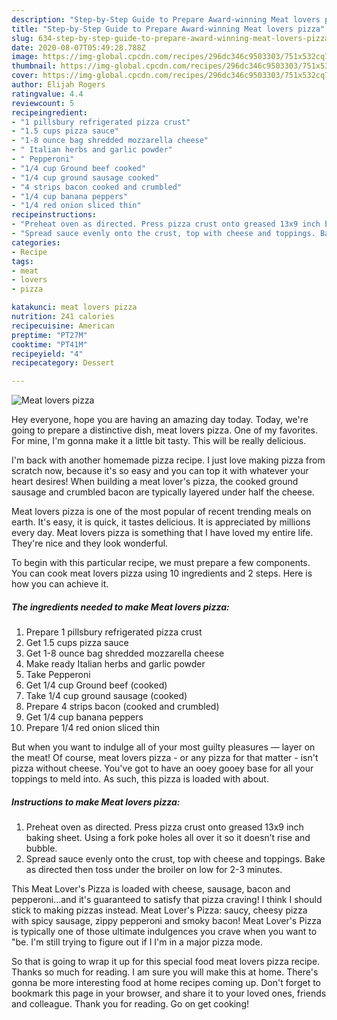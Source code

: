 ```yaml
---
description: "Step-by-Step Guide to Prepare Award-winning Meat lovers pizza"
title: "Step-by-Step Guide to Prepare Award-winning Meat lovers pizza"
slug: 634-step-by-step-guide-to-prepare-award-winning-meat-lovers-pizza
date: 2020-08-07T05:49:28.788Z
image: https://img-global.cpcdn.com/recipes/296dc346c9503303/751x532cq70/meat-lovers-pizza-recipe-main-photo.jpg
thumbnail: https://img-global.cpcdn.com/recipes/296dc346c9503303/751x532cq70/meat-lovers-pizza-recipe-main-photo.jpg
cover: https://img-global.cpcdn.com/recipes/296dc346c9503303/751x532cq70/meat-lovers-pizza-recipe-main-photo.jpg
author: Elijah Rogers
ratingvalue: 4.4
reviewcount: 5
recipeingredient:
- "1 pillsbury refrigerated pizza crust"
- "1.5 cups pizza sauce"
- "1-8 ounce bag shredded mozzarella cheese"
- " Italian herbs and garlic powder"
- " Pepperoni"
- "1/4 cup Ground beef cooked"
- "1/4 cup ground sausage cooked"
- "4 strips bacon cooked and crumbled"
- "1/4 cup banana peppers"
- "1/4 red onion sliced thin"
recipeinstructions:
- "Preheat oven as directed. Press pizza crust onto greased 13x9 inch baking sheet. Using a fork poke holes all over it so it doesn’t rise and bubble."
- "Spread sauce evenly onto the crust, top with cheese and toppings. Bake as directed then toss under the broiler on low for 2-3 minutes."
categories:
- Recipe
tags:
- meat
- lovers
- pizza

katakunci: meat lovers pizza 
nutrition: 241 calories
recipecuisine: American
preptime: "PT27M"
cooktime: "PT41M"
recipeyield: "4"
recipecategory: Dessert

---
```



![Meat lovers pizza](https://img-global.cpcdn.com/recipes/296dc346c9503303/751x532cq70/meat-lovers-pizza-recipe-main-photo.jpg)

Hey everyone, hope you are having an amazing day today. Today, we're going to prepare a distinctive dish, meat lovers pizza. One of my favorites. For mine, I'm gonna make it a little bit tasty. This will be really delicious.

I&#39;m back with another homemade pizza recipe. I just love making pizza from scratch now, because it&#39;s so easy and you can top it with whatever your heart desires! When building a meat lover&#39;s pizza, the cooked ground sausage and crumbled bacon are typically layered under half the cheese.

Meat lovers pizza is one of the most popular of recent trending meals on earth. It's easy, it is quick, it tastes delicious. It is appreciated by millions every day. Meat lovers pizza is something that I have loved my entire life. They're nice and they look wonderful.


To begin with this particular recipe, we must prepare a few components. You can cook meat lovers pizza using 10 ingredients and 2 steps. Here is how you can achieve it.

<!--inarticleads1-->

##### The ingredients needed to make Meat lovers pizza:

1. Prepare 1 pillsbury refrigerated pizza crust
1. Get 1.5 cups pizza sauce
1. Get 1-8 ounce bag shredded mozzarella cheese
1. Make ready  Italian herbs and garlic powder
1. Take  Pepperoni
1. Get 1/4 cup Ground beef (cooked)
1. Take 1/4 cup ground sausage (cooked)
1. Prepare 4 strips bacon (cooked and crumbled)
1. Get 1/4 cup banana peppers
1. Prepare 1/4 red onion sliced thin


But when you want to indulge all of your most guilty pleasures — layer on the meat! Of course, meat lovers pizza - or any pizza for that matter - isn&#39;t pizza without cheese. You&#39;ve got to have an ooey gooey base for all your toppings to meld into. As such, this pizza is loaded with about. 

<!--inarticleads2-->

##### Instructions to make Meat lovers pizza:

1. Preheat oven as directed. Press pizza crust onto greased 13x9 inch baking sheet. Using a fork poke holes all over it so it doesn’t rise and bubble.
1. Spread sauce evenly onto the crust, top with cheese and toppings. Bake as directed then toss under the broiler on low for 2-3 minutes.


This Meat Lover&#39;s Pizza is loaded with cheese, sausage, bacon and pepperoni…and it&#39;s guaranteed to satisfy that pizza craving! I think I should stick to making pizzas instead. Meat Lover&#39;s Pizza: saucy, cheesy pizza with spicy sausage, zippy pepperoni and smoky bacon! Meat Lover&#39;s Pizza is typically one of those ultimate indulgences you crave when you want to &#34;be. I&#39;m still trying to figure out if I I&#39;m in a major pizza mode. 

So that is going to wrap it up for this special food meat lovers pizza recipe. Thanks so much for reading. I am sure you will make this at home. There's gonna be more interesting food at home recipes coming up. Don't forget to bookmark this page in your browser, and share it to your loved ones, friends and colleague. Thank you for reading. Go on get cooking!
